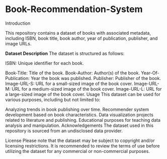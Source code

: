 # Book-Recommendation-System


Introduction

This repository contains a dataset of books with associated metadata, including ISBN, book title, book author, year of publication, publisher, and image URLs.

**Dataset Description**
The dataset is structured as follows:

ISBN: Unique identifier for each book.

Book-Title: Title of the book.
Book-Author: Author(s) of the book.
Year-Of-Publication: Year the book was published.
Publisher: Publisher of the book.
Image-URL-S: URL for a small-sized image of the book cover.
Image-URL-M: URL for a medium-sized image of the book cover.
Image-URL-L: URL for a large-sized image of the book cover.
Usage
This dataset can be used for various purposes, including but not limited to:

Analyzing trends in book publishing over time.
Recommender system development based on book characteristics.
Data visualization projects related to literature and publishing.
Educational purposes for teaching data analysis and manipulation.
Acknowledgements
The dataset used in this repository is sourced from an undisclosed data provider.

License
Please note that the dataset may be subject to copyright and/or licensing restrictions. It is recommended to review the terms of use before utilizing the dataset for any commercial or non-commercial purposes.
